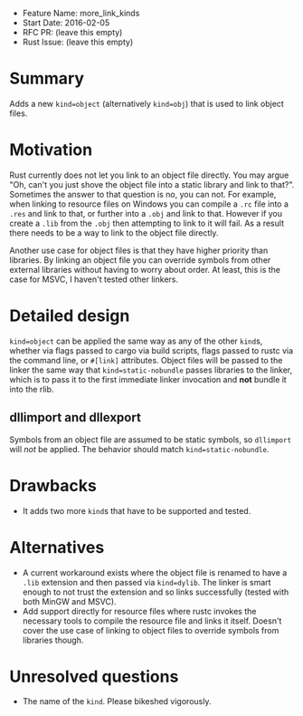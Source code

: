 - Feature Name: more_link_kinds
- Start Date: 2016-02-05
- RFC PR: (leave this empty)
- Rust Issue: (leave this empty)

# Summary
[summary]: #summary


Adds a new `kind=object` (alternatively `kind=obj`) that is used to link object files.

# Motivation
[motivation]: #motivation

Rust currently does not let you link to an object file directly. You may argue "Oh, can't you just shove the object file into a static library and link to that?". Sometimes the answer to that question is no, you can not. For example, when linking to resource files on Windows you can compile a `.rc` file into a `.res` and link to that, or further into a `.obj` and link to that. However if you create a `.lib` from the `.obj` then attempting to link to it will fail. As a result there needs to be a way to link to the object file directly.

Another use case for object files is that they have higher priority than libraries. By linking an object file you can override symbols from other external libraries without having to worry about order. At least, this is the case for MSVC, I haven't tested other linkers.

# Detailed design
[design]: #detailed-design

`kind=object` can be applied the same way as any of the other `kind`s, whether via flags passed to cargo via build scripts, flags passed to rustc via the command line, or `#[link]` attributes. Object files will be passed to the linker the same way that `kind=static-nobundle` passes libraries to the linker, which is to pass it to the first immediate linker invocation and **not** bundle it into the rlib.

## dllimport and dllexport

Symbols from an object file are assumed to be static symbols, so `dllimport` will *not* be applied. The behavior should match `kind=static-nobundle`.

# Drawbacks
[drawbacks]: #drawbacks

* It adds two more `kind`s that have to be supported and tested.

# Alternatives
[alternatives]: #alternatives

* A current workaround exists where the object file is renamed to have a `.lib` extension and then passed via `kind=dylib`. The linker is smart enough to not trust the extension and so links successfully (tested with both MinGW and MSVC).
* Add support directly for resource files where rustc invokes the necessary tools to compile the resource file and links it itself. Doesn't cover the use case of linking to object files to override symbols from libraries though.

# Unresolved questions
[unresolved]: #unresolved-questions

* The name of the `kind`. Please bikeshed vigorously.
